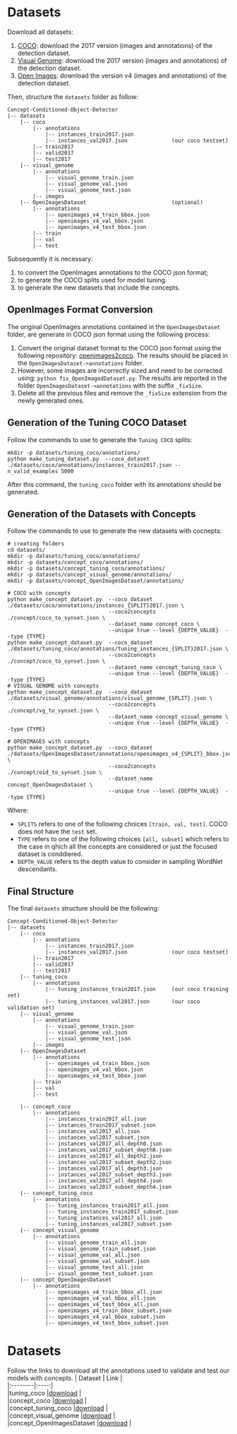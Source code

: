 # Datasets
Download all datasets:
1. [COCO](https://cocodataset.org/#download): download the 2017 version (images and annotations) of the detection dataset.
2. [Visual Genome](https://visualgenome.org/api/v0/api_home.html): download the 2017 version (images and annotations) of the detection dataset.
3. [Open Images](https://storage.googleapis.com/openimages/web/download_v7.html): download the version v4 (images and annotations) of the detection dataset.

Then, structure the `datasets` folder as follow:
```
Concept-Conditioned-Object-Detector
|-- datasets
    |-- coco
        |-- annotations
            |-- instances_train2017.json            
            |-- instances_val2017.json              (our coco testset)
        |-- train2017
        |-- valid2017
        |-- test2017
    |-- visual_genome
        |-- annotations
            |-- visual_genome_train.json
            |-- visual_genome_val.json
            |-- visual_genome_test.json
        |-- images
    |-- OpenImagesDataset                           (optional)
        |-- annotations
            |-- openimages_v4_train_bbox.json
            |-- openimages_v4_val_bbox.json
            |-- openimages_v4_test_bbox.json
        |-- train
        |-- val
        |-- test
```

Subsequently it is necessary:
1. to convert the OpenImages annotations to the COCO json format;
2. to generate the COCO splits used for model tuning.
3. to generate the new datasets that include the concepts.

## OpenImages Format Conversion
The original OpenImages annotations contained in the `OpenImagesDataset` folder, are generate in COCO json format using the following process:
1. Convert the original dataset format to the COCO json format using the following repository: [openimages2coco](https://github.com/drigoni/openimages2coco). The results should be placed in the `OpenImagesDataset->annotations` folder.
2. However, some images are incorrectly sized and need to be corrected using: `python fix_OpenImagedDataset.py`. The results are reported in the folder `OpenImagesDataset->annotations` with the suffix `_fixSize`.
3. Delete all the previous files and remove the `_fixSize` extension from the newly generated ones.


## Generation of the Tuning COCO Dataset
Follow the commands to use to generate the `Tuning COCO` splits:
```
mkdir -p datasets/tuning_coco/annotations/
python make_tuning_dataset.py  --coco_dataset ./datasets/coco/annotations/instances_train2017.json --n_valid_examples 5000
```

After this command, the ``tuning_coco`` folder with its annotations should be generated.


## Generation of the Datasets with Concepts
Follow the commands to use to generate the new datasets with cocnepts:

```
# creating folders
cd datasets/
mkdir -p datasets/tuning_coco/annotations/
mkdir -p datasets/concept_coco/annotations/
mkdir -p datasets/concept_tuning_coco/annotations/
mkdir -p datasets/concept_visual_genome/annotations/
mkdir -p datasets/concept_OpenImagesDataset/annotations/

# COCO with concepts
python make_concept_dataset.py  --coco_dataset ./datasets/coco/annotations/instances_{SPLIT}2017.json \
                                --coco2concepts ./concept/coco_to_synset.json \
                                --dataset_name concept_coco \
                                --unique true --level {DEPTH_VALUE}  --type {TYPE}
python make_concept_dataset.py  --coco_dataset ./datasets/tuning_coco/annotations/tuning_instances_{SPLIT}2017.json \
                                --coco2concepts ./concept/coco_to_synset.json \
                                --dataset_name concept_tuning_coco \
                                --unique true --level {DEPTH_VALUE}  --type {TYPE}
# VISUAL GENOME with concepts
python make_concept_dataset.py  --coco_dataset ./datasets/visual_genome/annotations/visual_genome_{SPLIT}.json \
                                --coco2concepts ./concept/vg_to_synset.json \
                                --dataset_name concept_visual_genome \
                                --unique true --level {DEPTH_VALUE}  --type {TYPE}

# OPENIMAGES with concepts
python make_concept_dataset.py  --coco_dataset ./datasets/OpenImagesDataset/annotations/openimages_v4_{SPLIT}_bbox.json \
                                --coco2concepts ./concept/oid_to_synset.json \
                                --dataset_name concept_OpenImagesDataset \
                                --unique true --level {DEPTH_VALUE}  --type {TYPE}
```
Where:
* `SPLITS` refers to one of the following choices `[train, val, test]`. COCO does not have the `test` set.
* `TYPE` refers to one of the following choices `[all, subset]` which refers to the case in qhich all the concepts are considered or just the focused dataset is conddiered.
* `DEPTH_VALUE` refers to the depth value to consider in sampling WordNet descendants.





## Final Structure
The final `datasets` structure should be the following:
```
Concept-Conditioned-Object-Detector
|-- datasets
    |-- coco
        |-- annotations
            |-- instances_train2017.json
            |-- instances_val2017.json              (our coco testset)
        |-- train2017
        |-- valid2017
        |-- test2017
    |-- tuning_coco
        |-- annotations
            |-- tuning_instances_train2017.json     (our coco training set)
            |-- tuning_instances_val2017.json       (our coco validation set)
    |-- visual_genome
        |-- annotations
            |-- visual_genome_train.json
            |-- visual_genome_val.json
            |-- visual_genome_test.json
        |-- images
    |-- OpenImagesDataset
        |-- annotations
            |-- openimages_v4_train_bbox.json
            |-- openimages_v4_val_bbox.json
            |-- openimages_v4_test_bbox.json
        |-- train
        |-- val
        |-- test
        
    |-- concept_coco
        |-- annotations
            |-- instances_train2017_all.json
            |-- instances_train2017_subset.json
            |-- instances_val2017_all.json
            |-- instances_val2017_subset.json
            |-- instances_val2017_all_depth0.json
            |-- instances_val2017_subset_depth0.json
            |-- instances_val2017_all_depth2.json
            |-- instances_val2017_subset_depth2.json
            |-- instances_val2017_all_depth3.json
            |-- instances_val2017_subset_depth3.json
            |-- instances_val2017_all_depth4.json
            |-- instances_val2017_subset_depth4.json
    |-- concept_tuning_coco
        |-- annotations
            |-- tuning_instances_train2017_all.json
            |-- tuning_instances_train2017_subset.json
            |-- tuning_instances_val2017_all.json
            |-- tuning_instances_val2017_subset.json
    |-- concept_visual_genome
        |-- annotations
            |-- visual_genome_train_all.json
            |-- visual_genome_train_subset.json
            |-- visual_genome_val_all.json
            |-- visual_genome_val_subset.json
            |-- visual_genome_test_all.json
            |-- visual_genome_test_subset.json
    |-- concept_OpenImagesDataset
        |-- annotations
            |-- openimages_v4_train_bbox_all.json
            |-- openimages_v4_val_bbox_all.json
            |-- openimages_v4_test_bbox_all.json
            |-- openimages_v4_train_bbox_subset.json
            |-- openimages_v4_val_bbox_subset.json
            |-- openimages_v4_test_bbox_subset.json
```


# Datasets
Follow the links to download all the annotations used to validate and test our models with concepts.
| Dataset | Link |  
|:--------|:----:|  
|tuning_coco                |[download](https://drive.google.com/file/d/1FJ6GSIUYTlF8JsM5dyNb5uTXaGa_a3nz/view?usp=sharing)  |                            
|concept_coco               |[download](https://drive.google.com/file/d/1WaHXQMzFEDJwYAlP6GV2oGts0t1qDX7N/view?usp=sharing)  |                            
|concept_tuning_coco        |[download](https://drive.google.com/file/d/11vKID9OjngJw2XQkdXEqkeGPIqed1jXY/view?usp=sharing)  |                            
|concept_visual_genome      |[download](https://drive.google.com/file/d/1F7CjByYCB5epdMgJe-Qi6ad-YGIdKmNG/view?usp=sharing)  |                            
|concept_OpenImagesDataset  |[download](https://drive.google.com/file/d/1hi6DRs-ldNRWoxaLDRsY88-Td3t41XdW/view?usp=sharing)  |                            





